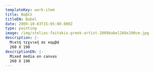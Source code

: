 ```yaml
---
templateKey: work-item
title: Βαβέλ
titleEN: Babel
date: 2009-10-03T15:05:00.000Z
type: painting
image: /img/stelios-faitakis-greek-artist-2009babel260x190cm.jpg
description: |-
  Μικτή τεχνική σε καμβά
  260 X 190 
descriptionEN: |-
  Mixed media on canvas
  260 X 190
---
```

